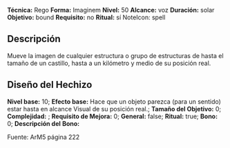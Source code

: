 
**Técnica:** Rego
**Forma:** Imaginem
**Nivel:** 50
**Alcance:** voz 
**Duración:** solar  
**Objetivo:** bound
**Requisito:** no
**Ritual:** sí
NoteIcon: spell




## Descripción 
<p>Mueve la imagen de cualquier estructura o grupo de estructuras de hasta el tamaño de un castillo, hasta a un kilómetro y medio de su posición real.</p>

## Diseño del Hechizo 

**Nivel base:** 10; **Efecto base:** Hace que un objeto parezca (para un sentido) estar hasta en alcance Visual de su posición real.;  **Tamaño del **Objetivo:**** 0; **Complejidad:** ; **Requisito de Mejora:** 0; **General:** false; **Ritual:** true; **Bono:** 0; **Descripción del** **Bono:** 

Fuente: ArM5 página 222